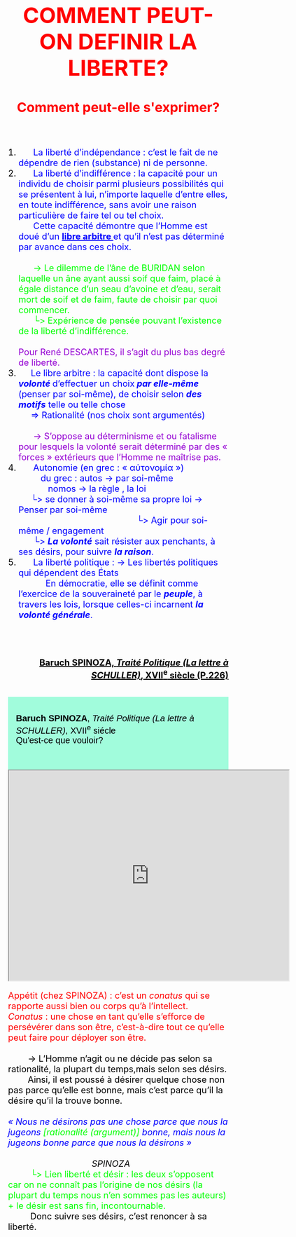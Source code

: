 <meta chartes="utf-8" />
<html>
 <head>
 <meta name="viewport" content="width=device-width, initial-scale=1">
 <style>
 .collapsible {
  background-color: #A1FCDC;
  color: white;
  cursor: pointer;
  padding: 18px;
  width: 100%;
  border: none;
  text-align: left;
  outline: none;
  font-size: 15px;
 }
 .active, .collapsible:hover {
    background-color: #FFFF5B;
 }
 .content {
    padding: 0 18px;
    display: none;
    overflow: hidden;
    background-color:#E1E5FF;
 }
 </style>
 <style>
    #para1{
        font-size:50px;
        text-align:center;
        color:red;
    }
    #para2{
        font-size:30px;
        text-align:center;
        color:red;
    }
    #para3{
        font-size:20px;
        text-align:left;
        color:#000000;
    }
    #para4{
        font-size:20px;
        text-align:left;
        color:#00FF00;
    }
    #para5{
        font-size:40px;
        text-align:center;
        color:#FF1000;
    }
    #para6{
        font-size:20px;
        text-align:left;
        color:#13A640;
    }
     #para7{
        font-size:30px;
        text-align:center;
        color:red;
    }
    #para8{
        font-size:30px;
        text-align:left;
        color:#00FF00;
    }
    #para9{
        font-size:20px;
        text-align:right;
        color:#000000;
    }
     #para10{
        font-size:20px;
        text-align:right;
        color:#FF0000;
        background-color:yellow;
    }
    mark{
        background-color:yellow;
        color:black;
    }
    #m1{
        background-color:#FFDCDA;
        color: black;
    }
    #m2{
         background-color:#8FFF6D;
        color: black;
    }
    #m3{
         background-color:#C1FFFC;
        color: black;
    }
    #p1{
        text-align:center;
    }
    #p2{
        font-size:20px;
        text-align:center;
    }
   
 </style></head>

 <body>
 <h1 id="para1">COMMENT PEUT-ON DEFINIR LA LIBERTE?</h1>
 <h2 id="para2">Comment peut-elle s'exprimer?</h2>
 <br>  
 <br>
  <ol style="liste-style-type:lower-alpha">
     <li id="para3"> &nbsp;&nbsp; &nbsp;&nbsp; <font style="color:#0000FF;">La liberté d’indépendance : c’est le fait de ne dépendre de rien (substance) ni de personne.</font><br></li>
     <li id="para3"> &nbsp;&nbsp; &nbsp;&nbsp; <font style="color:#0000FF;">La liberté d’indifférence : la capacité pour un individu de choisir parmi plusieurs possibilités qui se présentent à lui, n’importe laquelle d’entre elles, en toute indifférence, sans avoir une raison particulière de faire tel ou tel choix. <br>&nbsp;&nbsp; &nbsp;&nbsp; Cette capacité démontre que l’Homme est doué d’un <b><u>libre arbitre </u></b>  et qu’il n’est pas déterminé par avance dans ces choix. </font><br><br><font style="color:#00FF00;"> &nbsp;&nbsp; &nbsp;&nbsp;  → Le dilemme de l’âne de BURIDAN selon laquelle un âne ayant aussi soif que faim, placé à égale distance d’un seau d’avoine et d’eau, serait mort de soif et de faim, faute de choisir par quoi commencer.<br>&nbsp;&nbsp; &nbsp;&nbsp; └> Expérience de pensée pouvant l’existence de la liberté d’indifférence. </font><br><br><font style="color:	#9400D3;">Pour René DESCARTES, il s’agit du plus bas degré de liberté.</font><br></li>
     <li id="para3"> &nbsp;&nbsp; &nbsp;&nbsp;<font style="color:#0000FF;">Le libre arbitre : la capacité dont dispose la<b><i> volonté </i></b>d’effectuer un choix<b><i> par elle-même</i></b> (penser par soi-même), de choisir selon <b><i>des motifs</i></b> telle ou telle chose <br> &nbsp;&nbsp; &nbsp;&nbsp;⇒ Rationalité (nos choix sont argumentés)<br><br> &nbsp;&nbsp; &nbsp;&nbsp; <font style="color:#9400D3;">→ S’oppose au déterminisme et ou fatalisme pour lesquels la volonté serait déterminé par des « forces » extérieurs que l’Homme ne maîtrise pas.</font><br></li>     
     <li id="para3"> &nbsp;&nbsp; &nbsp;&nbsp; <font style="color:#0000FF;">Autonomie (en grec : « αὐτονομία »)<br> &nbsp;&nbsp; &nbsp;&nbsp;  &nbsp;&nbsp; du grec : autos → par soi-même<br> &nbsp;&nbsp; &nbsp;&nbsp;  &nbsp;&nbsp; &nbsp;&nbsp; nomos → la règle , la loi<br> &nbsp;&nbsp; &nbsp;&nbsp;└> se donner à soi-même sa propre loi → Penser par soi-même
      <br>&nbsp;&nbsp; &nbsp;&nbsp; &nbsp;&nbsp; &nbsp;&nbsp; &nbsp;&nbsp; &nbsp;&nbsp; &nbsp;&nbsp; &nbsp;&nbsp; &nbsp;&nbsp; &nbsp;&nbsp; &nbsp;&nbsp; &nbsp;&nbsp; &nbsp;&nbsp; &nbsp;&nbsp; &nbsp;&nbsp; &nbsp;&nbsp; └> Agir pour soi-même / engagement
      <br> &nbsp;&nbsp; &nbsp;&nbsp; └> <b><i>La volonté</i></b> sait résister aux penchants, à ses désirs, pour suivre <b><i>la raison</i></b>.
     </font><br> </li>
     <li id="para3"> &nbsp;&nbsp; &nbsp;&nbsp; <font style="color:#0000FF;">La liberté politique : → Les libertés politiques qui dépendent des États <br> &nbsp;&nbsp; &nbsp;&nbsp; &nbsp;&nbsp; &nbsp;&nbsp;En démocratie, elle se définit comme l’exercice de la souveraineté par le <b><i>peuple</i></b>, à travers les lois, lorsque celles-ci incarnent <b><i>la volonté générale</i></b>.</font></li>
 </ol>
 <br><br><br>

 <p id="para9"><u><b>Baruch SPINOZA, <i>Traité Politique (La lettre à SCHULLER)</i>, XVII<sup>e</sup> siècle (P.226)</b></u></p>
   <button type="button" class="collapsible"><p id="para3"><b>Baruch SPINOZA</b>, <i>Traité Politique (La lettre à SCHULLER)</i>, XVII<sup>e</sup> siécle<br> Qu'est-ce que vouloir?</p>  </button>
  
 <div class="content">
  <p id="para3"><i></i>
  <br>
  <br>&nbsp;&nbsp; &nbsp;&nbsp;&nbsp;&nbsp; &nbsp;&nbsp;  
  <br>&nbsp;&nbsp; &nbsp;&nbsp;&nbsp;&nbsp; &nbsp;&nbsp; 
  <br>&nbsp;&nbsp; &nbsp;&nbsp;&nbsp;&nbsp; &nbsp;&nbsp;
  <br>&nbsp;&nbsp; &nbsp;&nbsp; &nbsp;&nbsp; &nbsp;&nbsp;
  <br>5 &nbsp;&nbsp; &nbsp;&nbsp;&nbsp;&nbsp; 
  <br>&nbsp;&nbsp; &nbsp;&nbsp;&nbsp;&nbsp; &nbsp;&nbsp;  
  <br>&nbsp;&nbsp; &nbsp;&nbsp;&nbsp;&nbsp; &nbsp;&nbsp; 
  <br>&nbsp;&nbsp; &nbsp;&nbsp;&nbsp;&nbsp; &nbsp;&nbsp;
  <br>&nbsp;&nbsp; &nbsp;&nbsp; &nbsp;&nbsp; &nbsp;&nbsp;
  <br>10&nbsp;&nbsp;&nbsp;&nbsp; &nbsp;
  <br>&nbsp;&nbsp; &nbsp;&nbsp;&nbsp;&nbsp; &nbsp;&nbsp;  
  <br>&nbsp;&nbsp; &nbsp;&nbsp;&nbsp;&nbsp; &nbsp;&nbsp; 
  <br>&nbsp;&nbsp; &nbsp;&nbsp;&nbsp;&nbsp; &nbsp;&nbsp;
  <br>&nbsp;&nbsp; &nbsp;&nbsp; &nbsp;&nbsp; &nbsp;&nbsp;
  <br>15 &nbsp;&nbsp; &nbsp;&nbsp;
  <br>&nbsp;&nbsp; &nbsp;&nbsp;&nbsp;&nbsp; &nbsp;&nbsp;  
  <br>&nbsp;&nbsp; &nbsp;&nbsp;&nbsp;&nbsp; &nbsp;&nbsp; 
  <br>&nbsp;&nbsp; &nbsp;&nbsp;&nbsp;&nbsp; &nbsp;&nbsp;
  <br>&nbsp;&nbsp; &nbsp;&nbsp; &nbsp;&nbsp; &nbsp;&nbsp;
  <br>20 &nbsp;&nbsp; &nbsp;&nbsp;
  <br>&nbsp;&nbsp; &nbsp;&nbsp;&nbsp;&nbsp; &nbsp;&nbsp;  
  <br>&nbsp;&nbsp; &nbsp;&nbsp;&nbsp;&nbsp; &nbsp;&nbsp; 
  <br>&nbsp;&nbsp; &nbsp;&nbsp;&nbsp;&nbsp; &nbsp;&nbsp;
  <br>&nbsp;&nbsp; &nbsp;&nbsp; &nbsp;&nbsp; &nbsp;&nbsp;
  <br>25&nbsp;&nbsp; &nbsp;&nbsp;&nbsp;
  <br>&nbsp;&nbsp; &nbsp;&nbsp;&nbsp;&nbsp; &nbsp;&nbsp;  
  <br>&nbsp;&nbsp; &nbsp;&nbsp;&nbsp;&nbsp; &nbsp;&nbsp; 
  <br>&nbsp;&nbsp; &nbsp;&nbsp;&nbsp;&nbsp; &nbsp;&nbsp;
  <br>&nbsp;&nbsp; &nbsp;&nbsp; &nbsp;&nbsp; &nbsp;&nbsp;
  </p>
 </div>

 <br>
 <iframe src="https://drive.google.com/file/d/14ODGscVgK4umAdqZNIM_zTVwz08dTnZa/preview" width="640" height="480" allow="autoplay"></iframe>
 <br>
 <p id="para3"><font style="color:#FF0000;">Appétit (chez SPINOZA) : c’est un <i>conatus</i> qui se rapporte aussi bien ou corps qu’à l’intellect.
 <br><i>Conatus </i>: une chose en tant qu’elle s’efforce de persévérer dans son être, c’est-à-dire tout ce qu’elle peut faire pour déployer son être.</font>
 <br>
 <br>&nbsp;&nbsp; &nbsp;&nbsp; &nbsp;&nbsp;→ L’Homme n’agit ou ne décide pas selon sa rationalité, la plupart du temps,mais selon ses désirs.
 <br>&nbsp;&nbsp; &nbsp;&nbsp; &nbsp;&nbsp;Ainsi, il est poussé à désirer quelque chose non pas parce qu’elle est bonne, mais c’est parce qu’il la désire qu’il la trouve bonne.
 <br><br><i style="color:#0000FF;">« Nous ne désirons pas une chose parce que nous la jugeons <font style="color:#00FF00;">[rationalité (argument)] </font>bonne, mais nous la jugeons bonne parce que nous la désirons »</i>
  <br>&nbsp;&nbsp; &nbsp;&nbsp; &nbsp;&nbsp; &nbsp;&nbsp;&nbsp;&nbsp; &nbsp;&nbsp; &nbsp;&nbsp; &nbsp;&nbsp;&nbsp;&nbsp; &nbsp;&nbsp; &nbsp;&nbsp; &nbsp;&nbsp;&nbsp;&nbsp; &nbsp;&nbsp; &nbsp;&nbsp; &nbsp;&nbsp;&nbsp;&nbsp; &nbsp;&nbsp; &nbsp;&nbsp; &nbsp;&nbsp;&nbsp;&nbsp; &nbsp;&nbsp; &nbsp;&nbsp; &nbsp;&nbsp;&nbsp;&nbsp; &nbsp;&nbsp; &nbsp;&nbsp; &nbsp;&nbsp;&nbsp;&nbsp; &nbsp;&nbsp; &nbsp;&nbsp; &nbsp;&nbsp;&nbsp;&nbsp; &nbsp;&nbsp; &nbsp;&nbsp; &nbsp;&nbsp;&nbsp;&nbsp; &nbsp;&nbsp; &nbsp;&nbsp; &nbsp;&nbsp;&nbsp;&nbsp; &nbsp;&nbsp;&nbsp;&nbsp; &nbsp;&nbsp;<i>SPINOZA</i>
  <br>&nbsp;&nbsp; &nbsp;&nbsp; &nbsp;&nbsp; <font style="color:#00FF00;">  └> Lien liberté et désir : les deux s’opposent car on ne connaît pas l’origine de nos désirs (la plupart du temps nous n’en sommes pas les auteurs) + le désir est sans fin, incontournable.</font>
 <br>  &nbsp;&nbsp; &nbsp;&nbsp; &nbsp;&nbsp;  Donc suivre ses désirs, c’est renoncer à sa liberté.
 </p>
<br><br>


































































 <script>
 var coll = document.getElementsByClassName("collapsible");
 var i;

 for (i  = 0; i < coll.length; i++) {
     coll[i].addEventListener("click", function() {
         this.classList.toggle("active");
         var content = this.nextElementSibling;
         if (content.style.display === "block") {
             content.style.display = "none";
         } else {
             content.style.display = "block";
         }
     });
 }
 </script>




 </body>
